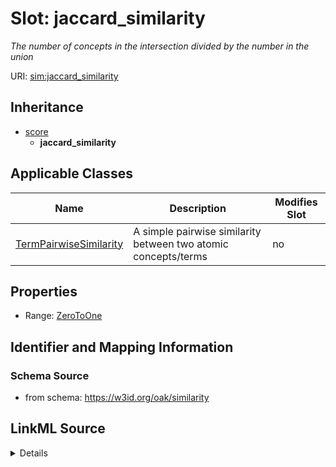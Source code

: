 

# Slot: jaccard_similarity


_The number of concepts in the intersection divided by the number in the union_



URI: [sim:jaccard_similarity](https://w3id.org/linkml/similarity/jaccard_similarity)




## Inheritance

* [score](score.md)
    * **jaccard_similarity**






## Applicable Classes

| Name | Description | Modifies Slot |
| --- | --- | --- |
| [TermPairwiseSimilarity](TermPairwiseSimilarity.md) | A simple pairwise similarity between two atomic concepts/terms |  no  |







## Properties

* Range: [ZeroToOne](ZeroToOne.md)





## Identifier and Mapping Information







### Schema Source


* from schema: https://w3id.org/oak/similarity




## LinkML Source

<details>
```yaml
name: jaccard_similarity
description: The number of concepts in the intersection divided by the number in the
  union
from_schema: https://w3id.org/oak/similarity
rank: 1000
is_a: score
alias: jaccard_similarity
domain_of:
- TermPairwiseSimilarity
range: ZeroToOne

```
</details>